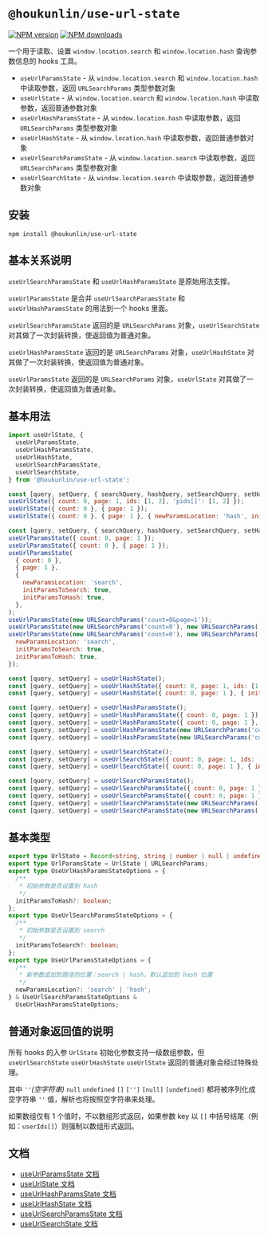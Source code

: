 # `@houkunlin/use-url-state`

[![NPM version](https://img.shields.io/npm/v/@houkunlin/use-url-state.svg?style=flat)](https://www.npmjs.com/package/@houkunlin/use-url-state)
[![NPM downloads](http://img.shields.io/npm/dm/@houkunlin/use-url-state.svg?style=flat)](https://www.npmjs.com/package/@houkunlin/use-url-state)

一个用于读取、设置 `window.location.search` 和 `window.location.hash` 查询参数信息的 hooks 工具。

- `useUrlParamsState` - 从 `window.location.search` 和 `window.location.hash` 中读取参数，返回 `URLSearchParams` 类型参数对象
- `useUrlState` - 从 `window.location.search` 和 `window.location.hash` 中读取参数，返回普通参数对象
- `useUrlHashParamsState` - 从 `window.location.hash` 中读取参数，返回 `URLSearchParams` 类型参数对象
- `useUrlHashState` - 从 `window.location.hash` 中读取参数，返回普通参数对象
- `useUrlSearchParamsState` - 从 `window.location.search` 中读取参数，返回 `URLSearchParams` 类型参数对象
- `useUrlSearchState` - 从 `window.location.search` 中读取参数，返回普通参数对象

## 安装

```npm
npm install @houkunlin/use-url-state
```

## 基本关系说明

`useUrlSearchParamsState` 和 `useUrlHashParamsState` 是原始用法支撑。

`useUrlParamsState` 是合并 `useUrlSearchParamsState` 和 `useUrlHashParamsState` 的用法到一个 hooks 里面。

`useUrlSearchParamsState` 返回的是 `URLSearchParams` 对象，`useUrlSearchState` 对其做了一次封装转换，使返回值为普通对象。

`useUrlHashParamsState` 返回的是 `URLSearchParams` 对象，`useUrlHashState` 对其做了一次封装转换，使返回值为普通对象。

`useUrlParamsState` 返回的是 `URLSearchParams` 对象，`useUrlState` 对其做了一次封装转换，使返回值为普通对象。

## 基本用法

```js
import useUrlState, {
  useUrlParamsState,
  useUrlHashParamsState,
  useUrlHashState,
  useUrlSearchParamsState,
  useUrlSearchState,
} from '@houkunlin/use-url-state';

const [query, setQuery, { searchQuery, hashQuery, setSearchQuery, setHashQuery }] = useUrlState();
useUrlState({ count: 0, page: 1, ids: [1, 2], 'pids[]': [1, 2] });
useUrlState({ count: 0 }, { page: 1 });
useUrlState({ count: 0 }, { page: 1 }, { newParamsLocation: 'hash', initParamsToSearch: true, initParamsToHash: true });

const [query, setQuery, { searchQuery, hashQuery, setSearchQuery, setHashQuery }] = useUrlParamsState();
useUrlParamsState({ count: 0, page: 1 });
useUrlParamsState({ count: 0 }, { page: 1 });
useUrlParamsState(
  { count: 0 },
  { page: 1 },
  {
    newParamsLocation: 'search',
    initParamsToSearch: true,
    initParamsToHash: true,
  },
);
useUrlParamsState(new URLSearchParams('count=0&page=1'));
useUrlParamsState(new URLSearchParams('count=0'), new URLSearchParams('page=1'));
useUrlParamsState(new URLSearchParams('count=0'), new URLSearchParams('page=1'), {
  newParamsLocation: 'search',
  initParamsToSearch: true,
  initParamsToHash: true,
});

const [query, setQuery] = useUrlHashState();
const [query, setQuery] = useUrlHashState({ count: 0, page: 1, ids: [1, 2], 'pids[]': [1, 2] });
const [query, setQuery] = useUrlHashState({ count: 0, page: 1 }, { initParamsToHash: true });

const [query, setQuery] = useUrlHashParamsState();
const [query, setQuery] = useUrlHashParamsState({ count: 0, page: 1 });
const [query, setQuery] = useUrlHashParamsState({ count: 0, page: 1 }, { initParamsToHash: true });
const [query, setQuery] = useUrlHashParamsState(new URLSearchParams('count=0&page=1'));
const [query, setQuery] = useUrlHashParamsState(new URLSearchParams('count=0&page=1'), { initParamsToHash: true });

const [query, setQuery] = useUrlSearchState();
const [query, setQuery] = useUrlSearchState({ count: 0, page: 1, ids: [1, 2], 'pids[]': [1, 2] });
const [query, setQuery] = useUrlSearchState({ count: 0, page: 1 }, { initParamsToSearch: true });

const [query, setQuery] = useUrlSearchParamsState();
const [query, setQuery] = useUrlSearchParamsState({ count: 0, page: 1 });
const [query, setQuery] = useUrlSearchParamsState({ count: 0, page: 1 }, { initParamsToSearch: true });
const [query, setQuery] = useUrlSearchParamsState(new URLSearchParams('count=0&page=1'));
const [query, setQuery] = useUrlSearchParamsState(new URLSearchParams('count=0&page=1'), { initParamsToSearch: true });
```

## 基本类型

```ts
export type UrlState = Record<string, string | number | null | undefined | (string | number | null | undefined)[]>;
export type UrlParamsState = UrlState | URLSearchParams;
export type UseUrlHashParamsStateOptions = {
  /**
   * 初始参数是否设置到 hash
   */
  initParamsToHash?: boolean;
};
export type UseUrlSearchParamsStateOptions = {
  /**
   * 初始参数是否设置到 search
   */
  initParamsToSearch?: boolean;
};
export type UseUrlParamsStateOptions = {
  /**
   * 新参数追加到路径的位置：search | hash，默认追加到 hash 位置
   */
  newParamsLocation?: 'search' | 'hash';
} & UseUrlSearchParamsStateOptions &
  UseUrlHashParamsStateOptions;
```

## 普通对象返回值的说明

所有 hooks 的入参 `UrlState` 初始化参数支持一级数组参数，但 `useUrlSearchState` `useUrlHashState` `useUrlState`
返回的普通对象会经过特殊处理。

其中 `''`_(空字符串)_ `null` `undefined` `[]` `['']` `[null]` `[undefined]` 都将被序列化成空字符串 `''` 值，解析也将按照空字符串来处理。

如果数组仅有 1 个值时，不以数组形式返回，如果参数 key 以 `[]` 中括号结尾（例如：`userIds[]`）则强制以数组形式返回。

## 文档

- [useUrlParamsState 文档](./src/useUrlParamsState)
- [useUrlState 文档](./src/useUrlState)
- [useUrlHashParamsState 文档](./src/useUrlHashParamsState)
- [useUrlHashState 文档](./src/useUrlHashState)
- [useUrlSearchParamsState 文档](./src/useUrlSearchParamsState)
- [useUrlSearchState 文档](./src/useUrlSearchState)
